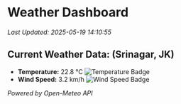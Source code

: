 
# Weather Dashboard

_Last Updated: 2025-05-19 14:10:55_

## Current Weather Data: (Srinagar, JK)
- **Temperature:** 22.8 °C ![Temperature Badge](https://img.shields.io/badge/Temperature-Medium%20Temp-green)
- **Wind Speed:** 3.2 km/h ![Wind Speed Badge](https://img.shields.io/badge/Wind%20Speed-Light%20Wind-blue)

*Powered by Open-Meteo API*
